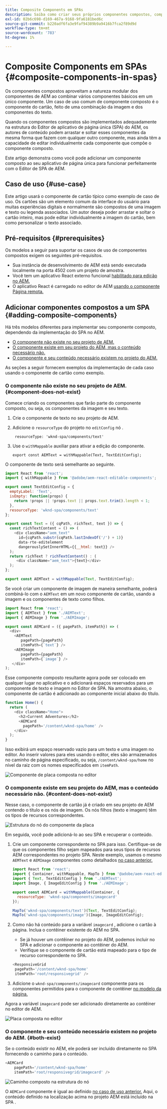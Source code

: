 ```yaml
---
title: Composite Components em SPAs
description: Saiba como criar seus próprios componentes compostos, componentes compostos de outros componentes que funcionam com o Editor de aplicativo de página única (SPA) AEM.
exl-id: 02b6c698-d169-467a-9168-9fa6181bed6c
source-git-commit: b220adf6fa3e9faf94389b9a9416b7fca2f89d9d
workflow-type: tm+mt
source-wordcount: '783'
ht-degree: 1%

---
```


# Composite Components em SPAs {#composite-components-in-spas}

Os componentes compostos aproveitam a natureza modular dos componentes de AEM ao combinar vários componentes básicos em um único componente. Um caso de uso comum de componente composto é o componente do cartão, feito de uma combinação da imagem e dos componentes do texto.

Quando os componentes compostos são implementados adequadamente na estrutura do Editor de aplicativo de página única (SPA) do AEM, os autores de conteúdo podem arrastar e soltar esses componentes da mesma forma que fazem com qualquer outro componente, mas ainda têm a capacidade de editar individualmente cada componente que compõe o componente composto.

Este artigo demonstra como você pode adicionar um componente composto ao seu aplicativo de página única para funcionar perfeitamente com o Editor de SPA de AEM.

## Caso de uso  {#use-case}

Este artigo usará o componente de cartão típico como exemplo de caso de uso. Os cartões são um elemento comum da interface do usuário para muitas experiências digitais e normalmente são compostos de uma imagem e texto ou legenda associados. Um autor deseja poder arrastar e soltar o cartão inteiro, mas pode editar individualmente a imagem do cartão, bem como personalizar o texto associado.

## Pré-requisitos {#prerequisites}

Os modelos a seguir para suportar os casos de uso de componentes compostos exigem os seguintes pré-requisitos.

* Sua instância de desenvolvimento de AEM está sendo executada localmente na porta 4502 com um projeto de amostra.
* Você tem um aplicativo React externo funcional [habilitado para edição no AEM.](spa-edit-external.md)
* O aplicativo React é carregado no editor de AEM [usando o componente Página remota.](spa-remote-page.md)

## Adicionar componentes compostos a um SPA {#adding-composite-components}

Há três modelos diferentes para implementar seu componente composto, dependendo da implementação do SPA no AEM.

* [O componente não existe no seu projeto de AEM.](#component-does-not-exist)
* [O componente existe em seu projeto do AEM, mas o conteúdo necessário não.](#content-does-not-exist)
* [O componente e seu conteúdo necessário existem no projeto do AEM.](#both-exist)

As seções a seguir fornecem exemplos da implementação de cada caso usando o componente de cartão como exemplo.

### O componente não existe no seu projeto de AEM. {#component-does-not-exist}

Comece criando os componentes que farão parte do componente composto, ou seja, os componentes da imagem e seu texto.

1. Crie o componente de texto no seu projeto de AEM.
1. Adicione o `resourceType` do projeto no `editConfig` nó .

   ```text
    resourceType: 'wknd-spa/components/text' 
   ```

1. Use o `withMappable` auxiliar para ativar a edição do componente.

   ```text
   export const AEMText = withMappable(Text, TextEditConfig); 
   ```

O componente de texto será semelhante ao seguinte.

```javascript
import React from 'react';
import { withMappable } from '@adobe/aem-react-editable-components';

export const TextEditConfig = {
  emptyLabel: 'Text',
  isEmpty: function(props) {
    return !props || !props.text || props.text.trim().length < 1;
  },
  resourceType: 'wknd-spa/components/text'
};

export const Text = ({ cqPath, richText, text }) => {
  const richTextContent = () => (
    <div className="aem_text"
      id={cqPath.substr(cqPath.lastIndexOf('/') + 1)}
      data-rte-editelement
      dangerouslySetInnerHTML={{__html: text}} />
  );
  return richText ? richTextContent() : (
     <div className="aem_text">{text}</div>
  );
};

export const AEMText = withMappable(Text, TextEditConfig);
```

Se você criar um componente de imagem de maneira semelhante, poderá combiná-lo com o `AEMText` em um novo componente de cartão, usando a imagem e os componentes de texto como filhos.

```javascript
import React from 'react';
import { AEMText } from './AEMText';
import { AEMImage } from './AEMImage';

export const AEMCard = ({ pagePath, itemPath}) => (
  <div>
    <AEMText
       pagePath={pagePath}
       itemPath={`text`} />
    <AEMImage
       pagePath={pagePath}
       itemPath={`image`} />
   </div>
);
```

Esse componente composto resultante agora pode ser colocado em qualquer lugar no aplicativo e o adicionará espaços reservados para um componente de texto e imagem no Editor de SPA. Na amostra abaixo, o componente de cartão é adicionado ao componente inicial abaixo do título.

```javascript
function Home() {
  return (
    <div className="Home">
      <h2>Current Adventures</h2>
      <AEMCard
        pagePath='/content/wknd-spa/home' />
    </div>
  );
}
```

Isso exibirá um espaço reservado vazio para um texto e uma imagem no editor. Ao inserir valores para eles usando o editor, eles são armazenados no caminho de página especificado, ou seja, `/content/wknd-spa/home`  no nível da raiz com os nomes especificados em `itemPath`.

![Componente de placa composta no editor](assets/composite-card.png)

### O componente existe em seu projeto do AEM, mas o conteúdo necessário não. {#content-does-not-exist}

Nesse caso, o componente de cartão já é criado em seu projeto de AEM contendo o título e os nós de imagem. Os nós filhos (texto e imagem) têm os tipos de recursos correspondentes.

![Estrutura do nó do componente da placa](assets/composite-node-structure.png)

Em seguida, você pode adicioná-lo ao seu SPA e recuperar o conteúdo.

1. Crie um componente correspondente no SPA para isso. Certifique-se de que os componentes filho sejam mapeados para seus tipos de recursos AEM correspondentes no projeto SPA. Neste exemplo, usamos o mesmo `AEMText` e `AEMImage` componentes como detalhados [no caso anterior.](#component-does-not-exist)

   ```javascript
   import React from 'react';
   import { Container, withMappable, MapTo } from '@adobe/aem-react-editable-components';
   import { Text, TextEditConfig } from './AEMText';
   import Image, { ImageEditConfig } from './AEMImage';
   
   export const AEMCard = withMappable(Container, {
     resourceType: 'wknd-spa/components/imagecard'
   });
   
   MapTo('wknd-spa/components/text')(Text, TextEditConfig);
   MapTo('wknd-spa/components/image')(Image, ImageEditConfig);
   ```

1. Como não há conteúdo para a variável `imagecard` , adicione o cartão à página. Inclua o contêiner existente do AEM no SPA.
   * Se já houver um contêiner no projeto do AEM, podemos incluir no SPA e adicionar o componente ao contêiner do AEM.
   * Verifique se o componente de cartão está mapeado para o tipo de recurso correspondente no SPA.

   ```javascript
   <ResponsiveGrid
    pagePath='/content/wknd-spa/home'
    itemPath='root/responsivegrid' />
   ```

1. Adicione o `wknd-spa/components/imagecard` componente para os componentes permitidos para o componente de contêiner [no modelo da página.](/help/sites-authoring/templates.md)

Agora a variável `imagecard` pode ser adicionado diretamente ao contêiner no editor de AEM.

![Placa composta no editor](assets/composite-card.gif)

### O componente e seu conteúdo necessário existem no projeto do AEM. {#both-exist}

Se o conteúdo existir no AEM, ele poderá ser incluído diretamente no SPA fornecendo o caminho para o conteúdo.

```javascript
<AEMCard
    pagePath='/content/wknd-spa/home'
    itemPath='root/responsivegrid/imagecard' />
```

![Caminho composto na estrutura do nó](assets/composite-path.png)

O `AEMCard` componente é igual ao definido [no caso de uso anterior.](#content-does-not-exist) Aqui, o conteúdo definido na localização acima no projeto AEM está incluído na SPA .
